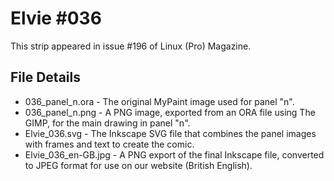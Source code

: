 Elvie #036
==========
This strip appeared in issue #196 of Linux (Pro) Magazine.

File Details
------------
* 036_panel_n.ora     - The original MyPaint image used for panel "n".
* 036_panel_n.png     - A PNG image, exported from an ORA file using The GIMP, for the main drawing in panel "n".
* Elvie_036.svg       - The Inkscape SVG file that combines the panel images with frames and text to create the comic.
* Elvie_036_en-GB.jpg - A PNG export of the final Inkscape file, converted to JPEG format for use on our website (British English).

